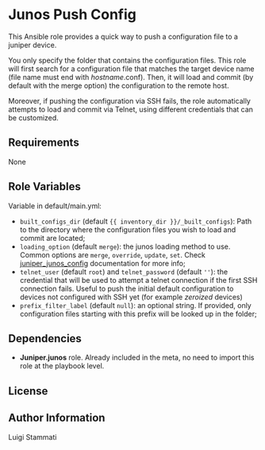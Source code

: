 Junos Push Config
=========

This Ansible role provides a quick way to push a configuration file to a juniper device.

You only specify the folder that contains the configuration files. This role will first search for a configuration file 
that matches the target device name (file name must end with _hostname_.conf). Then, it will load and commit 
(by default with the merge option) the configuration to the remote host. 

Moreover, if pushing the configuration via SSH fails, the role automatically attempts to load and commit via Telnet, 
using different credentials that can be customized. 


Requirements
------------

None

Role Variables
--------------

Variable in default/main.yml:


* `built_configs_dir` (default `{{ inventory_dir }}/_built_configs`): Path to the directory where the configuration 
files you wish to load and commit are located;
* `loading_option` (default `merge`): the junos loading method to use. Common options are `merge`, `override`, `update`, 
`set`. Check [juniper_junos_config](https://junos-ansible-modules.readthedocs.io/en/2.0.0/juniper_junos_config.html)
documentation for more info;
* `telnet_user` (default `root`) and `telnet_password` (default `''`): the credential that will be used to attempt a 
telnet connection if the first SSH connection fails. Useful to push the initial default configuration to devices 
not configured with SSH yet (for example _zeroized_ devices)
* `prefix_filter_label` (default `null`): an optional string. If provided, only configuration files starting with 
this prefix will be looked up in the folder;


Dependencies
------------

* __Juniper.junos__ role. Already included in the meta, no need to import this role at the playbook level.


License
-------


Author Information
------------------

Luigi Stammati
